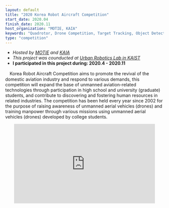 ```yaml
---
layout: default
title: "2020 Korea Robot Aircraft Competition"
start_date: 2020.04
finish_date: 2020.11
host_organization: "MOTIE, KAIA"
keywords: "Quadrotor, Drone Competition, Target Tracking, Object Detection, Machine Learning"
type: "competition"
---
```


* *Hosted by [MOTIE](http://www.motie.go.kr/www/main.do) and [KAIA](http://aerospace.or.kr/eng/main/main.php)* 
* *This project was counducted at [Urban Robotics Lab in KAIST](http://urobot.kaist.ac.kr/)*
* **I participated in this project during: 2020.4 - 2020.11**

　Korea Robot Aircraft Competition aims to promote the revival of the domestic aviation industry and respond to various demands, this competition will expand the base of unmanned aviation-related technologies through participation in high school and university (graduate) students, and contribute to discovering and fostering human resources in related industries. The competition has been held every year since 2002 for the purpose of raising awareness of unmanned aerial vehicles (drones) and training manpower through various missions using unmanned aerial vehicles (drones) developed by college students.

  <p align="center">
  <iframe width="448" height="252" src="https://www.youtube.com/embed/VslihHATv-8" frameborder="0" allow="accelerometer; autoplay; clipboard-write; encrypted-media; gyroscope; picture-in-picture" allowfullscreen></iframe>
  </p>